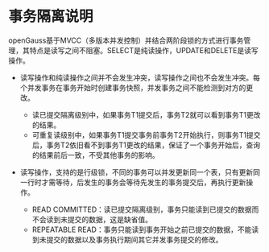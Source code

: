 # 事务隔离说明<a name="ZH-CN_TOPIC_0242370299"></a>

openGauss基于MVCC（多版本并发控制）并结合两阶段锁的方式进行事务管理，其特点是读写之间不阻塞。SELECT是纯读操作，UPDATE和DELETE是读写操作。

-   读写操作和纯读操作之间并不会发生冲突，读写操作之间也不会发生冲突。每个并发事务在事务开始时创建事务快照，并发事务之间不能检测到对方的更改。
    -   读已提交隔离级别中，如果事务T1提交后，事务T2就可以看到事务T1更改的结果。
    -   可重复读级别中，如果事务T1提交事务前事务T2开始执行，则事务T1提交后，事务T2依旧看不到事务T1更改的结果，保证了一个事务开始后，查询的结果前后一致，不受其他事务的影响。

-   读写操作，支持的是行级锁，不同的事务可以并发更新同一个表，只有更新同一行时才需等待，后发生的事务会等待先发生的事务提交后，再执行更新操作。
    -   READ COMMITTED：读已提交隔离级别，事务只能读到已提交的数据而不会读到未提交的数据，这是缺省值。
    -   REPEATABLE READ：事务只能读到事务开始之前已提交的数据，不能读到未提交的数据以及事务执行期间其它并发事务提交的修改。


